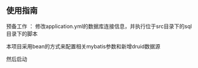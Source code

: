 ## 使用指南
预备工作 ： 修改application.yml的数据库连接信息，并执行位于src目录下的sql目录下的脚本

本项目采用bean的方式来配置相关mybatis参数和新增druid数据源

然后启动